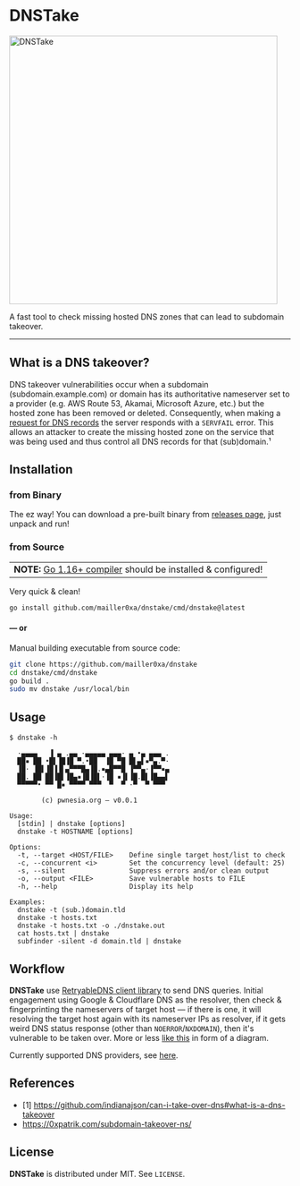 # DNSTake

<img src="https://user-images.githubusercontent.com/25837540/131214165-06cb74c3-2754-48a6-a13d-bfcf592e646a.png" width="480" alt="DNSTake" title="DNSTake">

A fast tool to check missing hosted DNS zones that can lead to subdomain takeover.

---


## What is a DNS takeover?

DNS takeover vulnerabilities occur when a subdomain (subdomain.example.com) or domain has its authoritative nameserver set to a provider (e.g. AWS Route 53, Akamai, Microsoft Azure, etc.) but the hosted zone has been removed or deleted. Consequently, when making a [request for DNS records](https://www.diggui.com/#type=A&hostname=github.technology&nameserver=public&public=8.8.8.8&specify=&clientsubnet=&tcp=def&transport=def&mapped=def&nssearch=def&trace=def&recurse=def&edns=def&dnssec=def&subnet=def&cookie=def&all=def&cmd=def&question=def&answer=def&authority=def&additional=def&comments=def&stats=def&multiline=def&short=def&colorize=on) the server responds with a `SERVFAIL` error. This allows an attacker to create the missing hosted zone on the service that was being used and thus control all DNS records for that (sub)domain.¹

## Installation

### from Binary

The ez way! You can download a pre-built binary from [releases page](https://github.com/pwnesia/dnstake/releases), just unpack and run!

### from Source

<table>
	<td><b>NOTE:</b> <a href="https://golang.org/doc/install">Go 1.16+ compiler</a> should be installed & configured!</td>
</table>

Very quick & clean!

```bash
go install github.com/mailler0xa/dnstake/cmd/dnstake@latest
```

#### — or

Manual building executable from source code:

```bash
git clone https://github.com/mailler0xa/dnstake
cd dnstake/cmd/dnstake
go build .
sudo mv dnstake /usr/local/bin
```

## Usage

```console
$ dnstake -h

  ·▄▄▄▄   ▐ ▄ .▄▄ ·▄▄▄▄▄ ▄▄▄· ▄ •▄ ▄▄▄ .
  ██▪ ██ •█▌▐█▐█ ▀.•██  ▐█ ▀█ █▌▄▌▪▀▄.▀·
  ▐█· ▐█▌▐█▐▐▌▄▀▀▀█▄▐█.▪▄█▀▀█ ▐▀▀▄·▐▀▀▪▄
  ██. ██ ██▐█▌▐█▄▪▐█▐█▌·▐█ ▪▐▌▐█.█▌▐█▄▄▌
  ▀▀▀▀▀• ▀▀ █▪ ▀▀▀▀ ▀▀▀  ▀  ▀ ·▀  ▀ ▀▀▀

        (c) pwnesia.org — v0.0.1

Usage:
  [stdin] | dnstake [options]
  dnstake -t HOSTNAME [options]

Options:
  -t, --target <HOST/FILE>    Define single target host/list to check
  -c, --concurrent <i>        Set the concurrency level (default: 25)
  -s, --silent                Suppress errors and/or clean output
  -o, --output <FILE>         Save vulnerable hosts to FILE
  -h, --help                  Display its help

Examples:
  dnstake -t (sub.)domain.tld
  dnstake -t hosts.txt
  dnstake -t hosts.txt -o ./dnstake.out
  cat hosts.txt | dnstake
  subfinder -silent -d domain.tld | dnstake
```

## Workflow

**DNSTake** use [RetryableDNS client library](https://github.com/projectdiscovery/retryabledns) to send DNS queries. Initial engagement using Google & Cloudflare DNS as the resolver, then check & fingerprinting the nameservers of target host — if there is one, it will resolving the target host again with its nameserver IPs as resolver, if it gets weird DNS status response (other than `NOERROR`/`NXDOMAIN`), then it's vulnerable to be taken over. More or less [like this](https://0xpatrik.com/content/images/2018/08/ns_automation-2.png) in form of a diagram.

Currently supported DNS providers, see [here](https://github.com/indianajson/can-i-take-over-dns/blob/97104102c8ce911fd978521c703f26e1c547c613/README.md#dns-providers).

## References

- [1] https://github.com/indianajson/can-i-take-over-dns#what-is-a-dns-takeover
- https://0xpatrik.com/subdomain-takeover-ns/

## License

**DNSTake** is distributed under MIT. See `LICENSE`.
